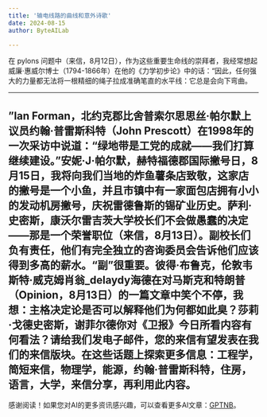 ```yaml
---
title: '输电线路的曲线和意外诗歌'
date: 2024-08-15
author: ByteAILab

---
```


在 pylons 问题中（来信，8月12日），作为这些重要生命线的崇拜者，我经常想起威廉·惠威尔博士（1794-1866年）在他的《力学初步论》中的话：“因此，任何强大的力量都无法将一根精细的绳子拉成准确笔直的水平线：它总是会向下弯曲。

---
”Ian Forman，北约克郡比舍普索尔思思丝·帕尔默上议员约翰·普雷斯科特（John Prescott）在1998年的一次采访中说道：“绿地带是工党的成就——我们打算继续建设。”安妮·J·帕尔默，赫特福德郡国际撇号日，8月15日，我将向我们当地的炸鱼薯条店致敬，这家店的撇号是一个小鱼，并且市镇中有一家面包店拥有小小的发动机房撇号，庆祝雷德鲁斯的锡矿业历史。萨利·史密斯，康沃尔雷吉茨大学校长们不会做愚蠢的决定——那是一个荣誉职位（来信，8月13日）。副校长们负有责任，他们有完全独立的咨询委员会告诉他们应该得到多高的薪水。“副”很重要。彼得·布鲁克，伦敦韦斯特·威克姆肖翁_delaydy海德在对马斯克和特朗普（Opinion，8月13日）的一篇文章中笑个不停，我想：主格决定论是否可以解释他们为何都如此臭？莎莉·戈德史密斯，谢菲尔德你对《卫报》今日所看内容有何看法？请给我们发电子邮件，您的来信有望发表在我们的来信版块。在这些话题上探索更多信息：工程学，简短来信，物理学，能源，约翰·普雷斯科特，住房，语言，大学，来信分享，再利用此内容。
---
感谢阅读！如果您对AI的更多资讯感兴趣，可以查看更多AI文章：[GPTNB](https://gptnb.com)。